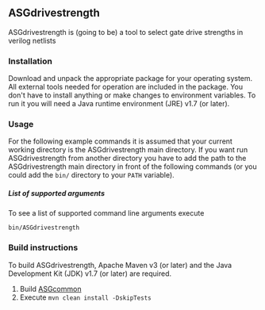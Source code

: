 ASGdrivestrength
----------------

ASGdrivestrength is (going to be) a tool to select gate drive strengths in verilog netlists

### Installation ###

Download and unpack the appropriate package for your operating system. All external tools needed for operation are included in the package. You don't have to install anything or make changes to environment variables. To run it you will need a Java runtime environment (JRE) v1.7 (or later).

### Usage ###

For the following example commands it is assumed that your current working directory is the ASGdrivestrength main directory. If you want run ASGdrivestrength from another directory you have to add the path to the ASGdrivestrength main directory in front of the following commands (or you could add the `bin/` directory to your `PATH` variable).

##### List of supported arguments #####

To see a list of supported command line arguments execute

    bin/ASGdrivestrength

### Build instructions ###

To build ASGdrivestrength, Apache Maven v3 (or later) and the Java Development Kit (JDK) v1.7 (or later) are required.

1. Build [ASGcommon](https://github.com/hpiasg/asgcommon)
2. Execute `mvn clean install -DskipTests`
